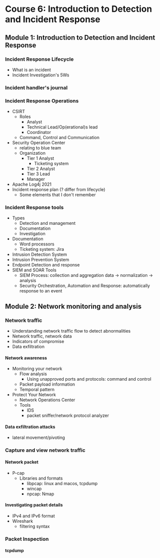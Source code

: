 # Course 6: Introduction to Detection and Incident Response

## Module 1: Introduction to Detection and Incident Response

### Incident Response Lifecycle

- What is an incident
- Incident Investigation's 5Ws

### Incident handler's journal

### Incident Response Operations

- CSIRT
  - Roles
    - Analyst
    - Technical Lead/Op(erational)s lead
    - Coordinator
  - Command, Control and Communication
- Security Operation Center
  - relating to blue team
  - Organization
    - Tier 1 Analyst
      - Ticketing system
    - Tier 2 Analyst
    - Tier 3 Lead
    - Manager
- Apache Log4j 2021
- Incident response plan (? differ from lifecycle)
  - Some elements that I don't remember

### Incident Response tools

- Types
  - Detection and management
  - Documentation
  - Investigation
- Documentation
  - Word processors
  - Ticketing system: Jira
- Intrusion Detection System
- Intrusion Prevention System
- Endpoint Detection and response
- SIEM and SOAR Tools
  - SIEM Process: collection and aggregation data -> normalization -> analysis
  - Security Orchestration, Automation and Response: automatically response to an event

## Module 2: Network monitoring and analysis

### Network traffic

- Understanding network traffic flow to detect abnormalities
- Network traffic, network data
- Indicators of compromise
- Data exfiltration

#### Network awareness

- Monitoring your network
  - Flow analysis
    - Using unapproved ports and protocols: command and control
  - Packet payload information
  - Temporal pattern
- Protect Your Network
  - Network Operations Center
  - Tools
    - IDS
    - packet sniffer/network protocol analyzer
#### Data exfiltration attacks

- lateral movement/pivoting

### Capture and view network traffic

#### Network packet

- P-cap
  - Libraries and formats
    - libpcap: linux and macos, tcpdump
    - wincap
    - npcap: Nmap

#### Investigating packet details

- IPv4 and IPv6 format
- Wireshark
  - filtering syntax

### Packet Inspection

#### tcpdump
